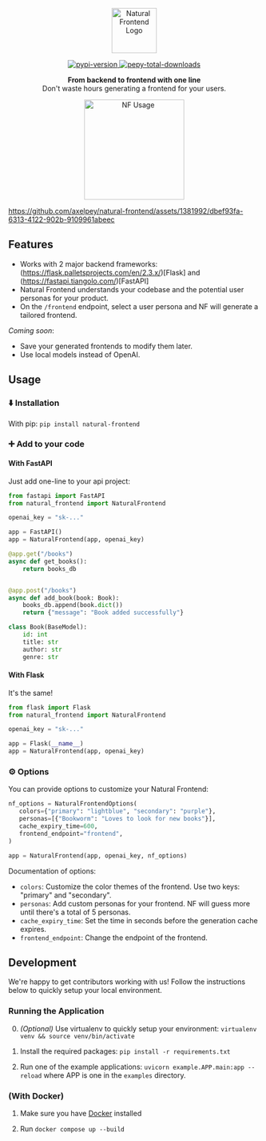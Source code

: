 <p align=center>
<img height="90px" src="https://github.com/axelpey/natural-frontend/assets/1381992/a11640b3-77af-4780-b40a-e3695a265091" alt="Natural Frontend Logo" />
    
<p align="center">
  <a href="https://pypi.python.org/pypi/natural-frontend/">
    <img src="https://img.shields.io/pypi/v/natural-frontend?logo=Python&logoColor=white&label=PyPI&color=c125ff" alt="pypi-version">
  </a>
  <a href="https://www.pepy.tech/projects/natural-frontend">
    <img src="https://img.shields.io/pepy/dt/natural-frontend?logo=PyPI&logoColor=white&label=Downloads&color=c125ff"
    alt="pepy-total-downloads">
  </a>
</p>

<p align=center>
<b>From backend to frontend with one line</b> <br /> Don't waste hours generating a frontend for your users.

<p align=center>
<img height="200px" src="https://github.com/axelpey/natural-frontend/assets/1381992/ab776a2b-2f64-4022-bfd2-7cdd3d9084ad" alt="NF Usage" />

https://github.com/axelpey/natural-frontend/assets/1381992/dbef93fa-6313-4122-902b-9109961abeec


## Features

- Works with 2 major backend frameworks: (https://flask.palletsprojects.com/en/2.3.x/)[Flask] and (https://fastapi.tiangolo.com/)[FastAPI]
- Natural Frontend understands your codebase and the potential user personas for your product.
- On the `/frontend` endpoint, select a user persona and NF will generate a tailored frontend.

*Coming soon*:
- Save your generated frontends to modify them later.
- Use local models instead of OpenAI.

## Usage

### ⬇️ Installation

With pip: `pip install natural-frontend`

### ➕ Add to your code

#### With FastAPI

Just add one-line to your api project:

```python
from fastapi import FastAPI
from natural_frontend import NaturalFrontend

openai_key = "sk-..."

app = FastAPI()
app = NaturalFrontend(app, openai_key)

@app.get("/books")
async def get_books():
    return books_db


@app.post("/books")
async def add_book(book: Book):
    books_db.append(book.dict())
    return {"message": "Book added successfully"}

class Book(BaseModel):
    id: int
    title: str
    author: str
    genre: str
```

#### With Flask

It's the same!

```python
from flask import Flask
from natural_frontend import NaturalFrontend

openai_key = "sk-..."

app = Flask(__name__)
app = NaturalFrontend(app, openai_key)
```

### ⚙️ Options

You can provide options to customize your Natural Frontend:

```python
nf_options = NaturalFrontendOptions(
   colors={"primary": "lightblue", "secondary": "purple"},
   personas=[{"Bookworm": "Loves to look for new books"}],
   cache_expiry_time=600,
   frontend_endpoint="frontend",
)

app = NaturalFrontend(app, openai_key, nf_options)
```

Documentation of options:
- `colors`: Customize the color themes of the frontend. Use two keys: "primary" and "secondary".
- `personas`: Add custom personas for your frontend. NF will guess more until there's a total of 5 personas.
- `cache_expiry_time`: Set the time in seconds before the generation cache expires.
- `frontend_endpoint`: Change the endpoint of the frontend.

## Development

We're happy to get contributors working with us! Follow the instructions below to quickly setup your local environment.

### Running the Application
0. *(Optional)* Use virtualenv to quickly setup your environment:
   `virtualenv venv && source venv/bin/activate`

1. Install the required packages:
   `pip install -r requirements.txt`

2. Run one of the example applications:
   `uvicorn example.APP.main:app --reload` where APP is one in the `examples` directory.

### (With Docker)

1. Make sure you have [Docker](https://docs.docker.com/engine/install/) installed

2. Run `docker compose up --build`
